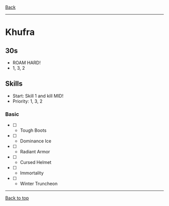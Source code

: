 [Back](../)

----

# Khufra

## 30s
- ROAM HARD!
- 1, 3, 2

## Skills
- Start: Skill 1 and kill MID!
- Priority: 1, 3, 2

### Basic
- [ ] - Tough Boots
- [ ] - Dominance Ice
- [ ] - Radiant Armor
- [ ] - Cursed Helmet
- [ ] - Immortality
- [ ] - Winter Truncheon

----

[Back to top](./#)
